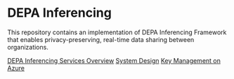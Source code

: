 # DEPA Inferencing

This repository contains an implementation of DEPA Inferencing Framework that enables privacy-preserving, real-time data sharing between organizations.

[DEPA Inferencing Services Overview](docs/trusted_services_overview.md)
[System Design](docs/depa_inferencing_system_design.md)
[Key Management on Azure](docs/depa_inferencing_key_management_azure.md)